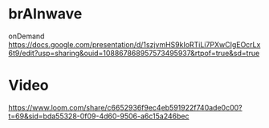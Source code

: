 # brAInwave
onDemand
https://docs.google.com/presentation/d/1szjvmHS9kIoRTiLi7PXwCIgEOcrLx6t9/edit?usp=sharing&ouid=108867868957573495937&rtpof=true&sd=true
# Video 
https://www.loom.com/share/c6652936f9ec4eb591922f740ade0c00?t=69&sid=bda55328-0f09-4d60-9506-a6c15a246bec

